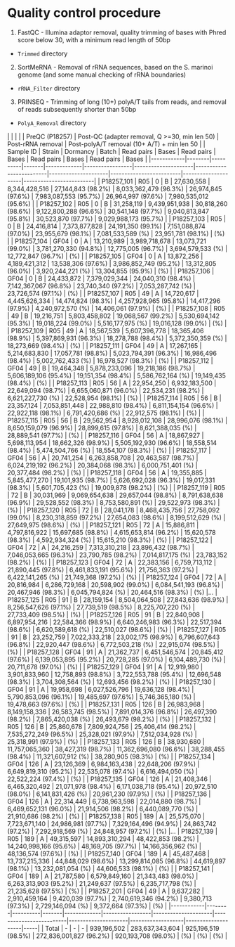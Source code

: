 # Quality control procedure
1. FastQC - Illumina adaptor removal, quality trimming of bases with Phred score below 30, with a minimum read length of 50bp
  * `Trimmed` directory
2. SortMeRNA - Removal of rRNA sequences, based on the S. marinoi genome (and some manual checking of rRNA boundaries)
  * `rRNA_Filter` directory
3. PRINSEQ - Trimming of long (10+) polyA/T tails from reads, and removal of reads subsequently shorter than 50bp
  * `PolyA_Removal` directory

|            |        |          |       |         PreQC (P18257)        | Post-QC (adapter removal, Q >=30, min len 50) |              Post-rRNA removal                | Post-polyA/T removal (10+ A/T) +  min len 50  |
| Sample ID  | Strain | Dormancy | Batch | Read pairs  |      Bases      |     Read pairs      |          Bases          |     Read pairs      |          Bases          |     Read pairs      |          Bases          |
|------------|--------|----------|-------|-------------|-----------------|---------------------|-------------------------|---------------------|-------------------------|---------------------|-------------------------|
| P18257_101 |  R05   |     0    |   B   |  27,630,558 |   8,344,428,516 |  27,144,843 (98.2%) |   8,033,362,479 (96.3%) |  26,974,845 (97.6%) |   7,983,087,553 (95.7%) |  26,964,997 (97.6%) |   7,980,535,012 (95.6%) |
| P18257_102 |  R05   |     0    |   B   |  31,258,119 |   9,439,951,938 |  30,818,260 (98.6%) |   9,122,800,288 (96.6%) |  30,541,148 (97.7%) |   9,040,813,847 (95.8%) |  30,523,870 (97.7%) |   9,029,988,173 (95.7%) |
| P18257_103 |  R05   |     0    |   B   |  24,416,814 |   7,373,877,828 |  24,191,350 (99.1%) |   7,151,088,874 (97.0%) |  23,955,679 (98.1%) |   7,081,533,589 (%) | 23,951,781 (98.1%) | (%) |
| P18257_104 |  GF04  |     0    |   A   |  13,210,989 |   3,989,718,678 |  13,073,721 (99.0%) |   3,781,270,330 (94.8%) |  12,775,005 (96.7%) |   3,694,579,533 (%) | 12,772,847 (96.7%) | (%) |
| P18257_105 |  GF04  |     0    |   A   |  13,872,256 |   4,189,421,312 |  13,538,306 (97.6%) |   3,986,852,749 (95.2%) |  13,312,805 (96.0%) |   3,920,244,221 (%) | 13,304,855 (95.9%) | (%) |
| P18257_106 |  GF04  |     0    |   B   |  24,433,872 |   7,379,029,344 |  24,040,310 (98.4%) |   7,142,367,067 (96.8%) |  23,740,340 (97.2%) |   7,053,287,742 (%) | 23,726,574 (97.1%) | (%) |
| P18257_107 |  R05   |    49    |   A   |  14,720,617 |   4,445,626,334 |  14,474,824 (98.3%) |   4,257,928,965 (95.8%) |  14,417,296 (97.9%) |   4,240,972,570 (%) | 14,406,061 (97.9%) | (%) |
| P18257_108 |  R05   |    49    |   B   |  19,216,751 |   5,803,458,802 |  19,068,567 (99.2%) |   5,530,694,142 (95.3%) |  19,018,224 (99.0%) |   5,516,177,975 (%) | 19,016,128 (99.0%) | (%) |
| P18257_109 |  R05   |    49    |   A   |  18,567,539 |   5,607,396,778 |  18,365,406 (98.9%) |   5,397,869,931 (96.3%) |  18,278,788 (98.4%) |   5,372,350,359 (%) | 18,273,669 (98.4%) | (%) |
| P18257_111 |  GF04  |    49    |   A   |  17,267,165 |   5,214,683,830 |  17,057,781 (98.8%) |   5,023,794,391 (96.3%) |  16,986,496 (98.4%) |   5,002,762,433 (%) | 16,978,527 (98.3%) | (%) |
| P18257_112 |  GF04  |    49    |   B   |  19,464,348 |   5,878,233,096 |  19,218,186 (98.7%) |   5,606,189,106 (95.4%) |  19,151,354 (98.4%) |   5,586,762,164 (%) | 19,149,435 (98.4%) | (%) |
| P18257_113 |  R05   |    56    |   A   |  22,954,250 |   6,932,183,500 |  22,649,094 (98.7%) |   6,655,060,871 (96.0%) |  22,534,231 (98.2%) |   6,621,227,730 (%) | 22,528,954 (98.1%) | (%) |
| P18257_114 |  R05   |    56    |   B   |  23,357,124 |   7,053,851,448 |  22,988,810 (98.4%) |   6,811,154,154 (96.6%) |  22,922,118 (98.1%) |   6,791,420,686 (%) | 22,912,575 (98.1%) | (%) |
| P18257_115 |  R05   |    56    |   B   |  29,562,954 |   8,928,012,108 |  28,996,076 (98.1%) |   8,650,159,079 (96.9%) |  28,899,615 (97.8%) |   8,621,388,035 (%) | 28,889,541 (97.7%) | (%) |
| P18257_116 |  GF04  |    56    |   A   |  18,867,927 |   5,698,113,954 |  18,662,326 (98.9%) |   5,505,192,930 (96.6%) |  18,558,514 (98.4%) |   5,474,504,766 (%) | 18,554,107 (98.3%) | (%) |
| P18257_117 |  GF04  |    56    |   A   |  20,741,254 |   6,263,858,708 |  20,463,587 (98.7%) |   6,024,219,192 (96.2%) |  20,384,068 (98.3%) |   6,000,751,401 (%) | 20,377,484 (98.2%) | (%) |
| P18257_118 |  GF04  |    56    |   A   |  19,355,885 |   5,845,477,270 |  19,101,935 (98.7%) |   5,626,692,028 (96.3%) |  19,017,331 (98.3%) |   5,601,705,423 (%) | 19,009,878 (98.2%) | (%) |
| P18257_119 |  R05   |    72    |   B   |  30,031,969 |   9,069,654,638 |  29,657,044 (98.8%) |   8,791,638,638 (96.9%) |  29,528,552 (98.3%) |   8,753,580,891 (%) | 29,522,973 (98.3%) | (%) |
| P18257_120 |  R05   |    72    |   B   |  28,041,178 |   8,468,435,756 |  27,758,092 (99.0%) |   8,230,318,859 (97.2%) |  27,654,083 (98.6%) |   8,199,512,629 (%) | 27,649,975 (98.6%) | (%) |
| P18257_121 |  R05   |    72    |   A   |  15,886,811 |   4,797,816,922 |  15,697,685 (98.8%) |   4,615,653,814 (96.2%) |  15,620,578 (98.3%) |   4,592,934,324 (%) | 15,615,210 (98.3%) | (%) |
| P18257_122 |  GF04  |    72    |   A   |  24,216,259 |   7,313,310,218 |  23,896,432 (98.7%) |   7,046,053,665 (96.3%) |  23,790,785 (98.2%) |   7,014,817,175 (%) | 23,783,152 (98.2%) | (%) |
| P18257_123 |  GF04  |    72    |   A   |  22,383,156 |   6,759,713,112 |  21,890,445 (97.8%) |   6,461,833,191 (95.6%) |  21,756,363 (97.2%) |   6,422,141,265 (%) | 21,749,368 (97.2%) | (%) |
| P18257_124 |  GF04  |    72    |   A   |  20,816,984 |   6,286,729,168 |  20,598,902 (99.0%) |   6,084,541,193 (96.8%) |  20,467,946 (98.3%) |   6,045,794,824 (%) | 20,464,516 (98.3%) | (%) |...
| P18257_125 |  R05   |    91    |   B   |  28,159,154 |   8,504,064,508 |  27,843,636 (98.9%) |   8,256,547,626 (97.1%) |  27,739,519 (98.5%) |   8,225,707,220 (%) | 27,733,409 (98.5%) | (%) |
| P18257_126 |  R05   |    91    |   B   |  22,840,908 |   6,897,954,216 |  22,584,366 (98.9%) |   6,640,246,983 (96.3%) |  22,517,394 (98.6%) |   6,620,589,618 (%) | 22,510,027 (98.6%) | (%) |
| P18257_127 |  R05   |    91    |   B   |  23,252,759 |   7,022,333,218 |  23,002,175 (98.9%) |   6,796,607,643 (96.8%) |  22,920,447 (98.6%) |   6,772,503,218 (%) | 22,915,074 (98.5%) | (%) |
| P18257_128 |  GF04  |    91    |   A   |  21,362,737 |   6,451,546,574 |  20,845,412 (97.6%) |   6,139,053,895 (95.2%) |  20,728,285 (97.0%) |   6,104,489,730 (%) | 20,711,678 (97.0%) | (%) |
| P18257_129 |  GF04  |    91    |   A   |  12,919,980 |   3,901,833,960 |  12,758,893 (98.8%) |   3,722,553,788 (95.4%) |  12,696,548 (98.3%) |   3,704,308,564 (%) | 12,693,456 (98.2%) | (%) |
| P18257_130 |  GF04  |    91    |   A   |  19,958,698 |   6,027,526,796 |  19,636,128 (98.4%) |   5,790,853,096 (96.1%) |  19,485,697 (97.6%) |   5,746,365,180 (%) | 19,478,663 (97.6%) | (%) |
| P18257_131 |  R05   |   126    |   B   |  26,983,968 |   8,149,158,336 |  26,583,745 (98.5%) |   7,891,014,376 (96.8%) |  26,497,390 (98.2%) |   7,865,420,038 (%) | 26,493,679 (98.2%) | (%) |
| P18257_132 |  R05   |   126    |   B   |  25,860,678 |   7,809,924,756 |  25,406,414 (98.2%) |   7,535,272,249 (96.5%) |  25,328,021 (97.9%) |   7,512,034,928 (%) | 25,318,991 (97.9%) | (%) |
| P18257_133 |  R05   |   126    |   B   |  38,930,680 |  11,757,065,360 |  38,427,319 (98.7%) |  11,362,696,080 (96.6%) |  38,288,455 (98.4%) |  11,321,607,912 (%) | 38,280,905 (98.3%) | (%) |
| P18257_134 |  GF04  |   126    |   A   |  23,126,369 |   6,984,163,438 |  22,648,206 (97.9%) |   6,649,819,310 (95.2%) |  22,535,078 (97.4%) |   6,616,494,050 (%) | 22,522,224 (97.4%) | (%) |
| P18257_135 |  GF04  |   126    |   A   |  21,408,346 |   6,465,320,492 |  21,071,978 (98.4%) |   6,171,038,718 (95.4%) |  20,972,510 (98.0%) |   6,141,831,426 (%) | 20,961,230 (97.9%) | (%) |
| P18257_136 |  GF04  |   126    |   A   |  22,314,449 |   6,738,963,598 |  22,014,880 (98.7%) |   6,469,652,131 (96.0%) |  21,914,506 (98.2%) |   6,440,089,770 (%) | 21,910,686 (98.2%) | (%) |
| P18257_138 |  R05   |   189    |   A   |  25,575,070 |   7,723,671,140 |  24,986,981 (97.7%) |   7,329,164,496 (94.9%) |  24,863,742 (97.2%) |   7,292,918,569 (%) | 24,848,957 (97.2%) | (%) |...
| P18257_139 |  R05   |   189    |   A   |  49,315,597 |  14,893,310,294 |  48,422,853 (98.2%) |  14,240,998,166 (95.6%) |  48,169,705 (97.7%) |  14,166,356,962 (%) | 48,136,574 (97.6%) | (%) |
| P18257_140 |  GF04  |   189    |   A   |  45,487,468 |  13,737,215,336 |  44,848,029 (98.6%) |  13,299,814,085 (96.8%) |  44,619,897 (98.1%) |  13,232,081,054 (%) | 44,606,533 (98.1%) | (%) |
| P18257_141 |  GF04  |   189    |   A   |  21,787,580 |   6,579,849,160 |  21,343,483 (98.0%) |   6,263,313,903 (95.2%) |  21,249,637 (97.5%) |   6,235,717,798 (%) | 21,235,628 (97.5%) | (%) |
| P18257_201 |  GF04  |    49    |   A   |   9,637,282 |   2,910,459,164 |   9,420,039 (97.7%) |   2,740,619,346 (94.2%) |   9,380,713 (97.3%) |   2,729,146,094 (%) |  9,372,664 (97.3%) | (%) |
|------------|--------|----------|-------|-------------|-----------------|---------------------|-------------------------|---------------------|-------------------|--------------------|-----|
|   Total    |    -   |     -    |   -   | 939,196,502 | 283,637,343,604 | 925,196,519 (98.5%) | 272,836,001,827 (96.2%) | 920,193,708 (98.0%) | (%) | (%) | (%) |
